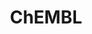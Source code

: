 ---
layout: default
bigquery: https://console.cloud.google.com/bigquery?p=patents-public-data&d=ebi_chembl&page=dataset
citation: '"The ChEMBL database in 2017." Anna Gaulton, Anne Hersey, Michał Nowotka,
  A Patrícia Bento, Jon Chambers, David Mendez, Prudence Mutowo, Francis Atkinson,
  Louisa J Bellis, Elena Cibrián-Uhalte, Mark Davies, Nathan Dedman, Anneli Karlsson,
  María Paula Magariños, John P Overington, George Papadatos, Ines Smit, Andrew R
  Leach Nucleic acids Research (2017) 45 (Database Issue), D945-D954'
contributors: European Bioinformatics Institute
cost: None
description: ChEMBL Data is a manually curated database of small molecules used in
  drug discovery, including information about existing patented drugs.
documentation: 'schema: https://www.ebi.ac.uk/chembl/db_schema


  '
last_edit: 04/09/2022, 23:00:02
location: https://console.cloud.google.com/marketplace/product/google_patents_public_datasets/chembl
maintained_by: EMBL-EBI, an outstation of European Molecular Biology Laboratory
related_publications: '

  ChEMBL: towards direct deposition of bioassay data.


  Mendez D, Gaulton A, Bento AP, Chambers J, De Veij M, Félix E, Magariños MP, Mosquera
  JF, Mutowo P, Nowotka M, Gordillo-Marañón M, Hunter F, Junco L, Mugumbate G, Rodriguez-Lopez
  M, Atkinson F, Bosc N, Radoux CJ, Segura-Cabrera A, Hersey A, Leach AR.


  — Nucleic Acids Res. 2019; 47(D1):D930-D940. doi: 10.1093/nar/gky1075

  '
schema_fields:
- bao_endpoint
- met_id
- syn_type
- num_lipinski_ro5_violations
- warning_id
- source
- chirality
- country
- subgroup
- ingredient
- domain_description
- sequence_md5sum
- annotation
- std_act_id
- site_residues
- volume
- doi
- protein_class_synonym
- compsyn_id
- title
- rtb
- molfile
- applicant_full_name
- end_position
- updated_on
- confidence_score
- warning_country
- hrac_class_id
- potential_duplicate
- status
- substrate_record_id
- withdrawn_reason
- molecular_species
- ddd_comment
- assay_organism
- bao_format
- idx
- assay_id
- issue
- homologue
- stem_class
- cx_logd
- ddd_value
- withdrawn_flag
- prediction_method
- cx_most_apka
- published_relation
- ref_url
- entity_type
- assay_desc
- assay_strain
- hba
- component_synonym
- short_name
- assay_subcellular_fraction
- standard_value
- warning_type
- level4_description
- compound_name
- standard_inchi
- ddd_units
- cellosaurus_id
- domain_id
- l3
- num_ro5_violations
- hbd
- alert_name
- indication_class
- site_name
- parent_id
- standard_inchi_key
- mechanism_comment
- ridx
- mesh_heading
- src_assay_id
- type
- irac_code
- biocomp_id
- class_level
- lle
- mol_hrac_id
- indref_id
- uberon_id
- prod_pat_id
- published_type
- cell_name
- ass_cls_map_id
- metref_id
- published_value
- entity_id
- last_page
- met_conversion
- dosed_ingredient
- active_molregno
- parent_go_id
- enzyme_tid
- curated_by
- aidx
- acd_most_bpka
- usan_stem_id
- log_id
- patent_no
- level4
- full_mwt
- synonyms
- approval_date
- component_id
- assay_source
- product_id
- predbind_id
- assay_class_id
- assay_category
- published_units
- heavy_atoms
- cell_source_organism
- level1
- set_name
- assay_type
- qed_weighted
- domain_type
- target_desc
- ro3_pass
- actsm_id
- cx_logp
- protein_class_desc
- uo_units
- record_id
- binding_site_comment
- journal
- tax_id
- updated_by
- mc_target_type
- pubmed_id
- oral
- relationship_desc
- mutation
- start_position
- met_comment
- text_value
- result_flag
- activity_comment
- job_id
- level2_description
- protclasssyn_id
- mol_irac_id
- qudt_units
- ad_type
- comments
- aromatic_rings
- patent_expire_date
- structure_type
- black_box_warning
- enzyme_name
- compd_id
- comp_class_id
- parameter_value
- hrac_code
- level5
- withdrawn_year
- natural_product
- smid
- publication_number
- first_in_class
- species_group_flag
- alert_id
- delist_flag
- usan_stem
- mc_organism
- parenteral
- assay_param_id
- drugind_id
- version
- irac_class_id
- alert_set_id
- ref_type
- level1_description
- l6
- inorganic_flag
- pathway_id
- authors
- downgraded
- db_source
- co_stem_id
- cell_ontology_id
- res_stem_id
- l5
- cpd_str_alert_id
- l8
- stem
- innovator_company
- units
- num_alerts
- standard_relation
- level3_description
- cell_source_tax_id
- pref_name
- l7
- relationship
- parameter_type
- last_active
- assay_tissue
- level2
- dosage_form
- doc_id
- activity_count
- chembl_id
- action_type
- standard_upper_value
- ap_id
- smarts
- curation_comment
- frac_code
- route
- metabolite_record_id
- ddd_admr
- polymer_flag
- patent_use_code
- psa
- full_molformula
- sei
- hba_lipinski
- src_description
- target_type
- l2
- atc_code
- who_extra
- mecref_id
- molecule_type
- related_tid
- clo_id
- disease_efficacy
- company
- targcomp_id
- first_page
- ddd_id
- molsyn_id
- availability_type
- acd_most_apka
- tissue_id
- mc_tax_id
- standard_flag
- trade_name
- cidx
- cell_id
- acd_logd
- chebi_par_id
- upper_value
- data_validity_comment
- submission_date
- compound_key
- efo_id
- pchembl_value
- aspect
- patent_id
- organism
- mechanism_of_action
- src_short_name
- assay_cell_type
- abstract
- pathway_key
- molregno
- topical
- component_type
- canonical_smiles
- parent_molregno
- withdrawn_country
- normal_range_min
- caloha_id
- research_stem
- path
- mw_freebase
- mec_id
- max_phase_for_ind
- usan_year
- drug_product_flag
- definition
- l4
- year
- variant_id
- tid
- description
- major_class
- doc_type
- toid
- warning_class
- name
- protein_class_id
- selectivity_comment
- activity_id
- molecular_mechanism
- normal_range_max
- tbl
- active_ingredient
- cx_most_bpka
- direct_interaction
- usan_stem_definition
- efo_term
- rgid
- warnref_id
- standard_text_value
- standard_type
- go_id
- targrel_id
- helm_notation
- src_compound_id
- confidence
- comp_go_id
- cl_lincs_id
- hbd_lipinski
- frac_class_id
- priority
- isoform
- domain_name
- value
- mc_target_accession
- cell_source_tissue
- mesh_id
- ref_id
- assay_test_type
- sequence
- le
- tid_fixed
- drug_record_id
- nda_type
- first_approval
- cell_description
- prodrug
- orig_description
- site_id
- warning_description
- max_phase
- sitecomp_id
- therapeutic_flag
- alogp
- l1
- accession
- acd_logp
- usan_substem
- formulation_id
- label
- stat
- relationship_type
- as_id
- target_mapping
- mc_target_name
- class_type
- bao_id
- bei
- src_id
- creation_date
- who_name
- parent_type
- level3
- mw_monoisotopic
- strength
- mol_frac_id
- withdrawn_class
- oc_id
- source_domain_id
- standard_units
- warning_year
- relation
- bto_id
- mol_atc_id
- previous_company
- db_version
- assay_tax_id
- drug_substance_flag
shortname: chembl
tags:
- biotechnology
- health
- chemical
- bioinformatics
- medical
terms_of_use: CC BY-SA 3.0
title: ChEMBL
uuid: e232a192-965c-4ec9-904c-155b6dfe56c5
---